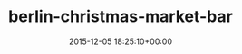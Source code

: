 ---
title:		"berlin-christmas-market-bar"
type:		"photos"
mediatype:		"upload"
description:		"TBC"
date:		"2015-12-05 18:25:10+00:00"
album:		"city"
filename:		"berlin-christmas-market-bar.md"
series:		""
cl_public_id:		"city/berlin-christmas-market-bar"
cl_version:		1497000190
format:		"tiff"
bytes:		6802560
width:		2560
height:		1440
colours:
- "#D3DBEA"
- "#08090E"
- "#19100D"
- "#131211"
- "#142514"
- "#1D180F"
- "#080E10"
- "#EADDD7"
- "#D8E5EC"
- "#181619"
- "#000103"
- "#021A21"
- "#161A18"
- "#4D5F83"
- "#737A8B"
- "#0B070A"
- "#080E0D"
- "#0B080C"
- "#14170E"
- "#7C5640"
- "#010E0C"
- "#D3967A"
- "#897875"
- "#8396BF"
- "#0E0603"
- "#48677A"
- "#FFE108"
exposure_mode:		"Auto"
program:		"Aperture-priority AE"
aperture:		"2.8"
focal_length:		"24.0 mm"
iso:		"1600"
shutter_speed:		"1/80"
metering:		"Multi-segment"
flash:		"Off, Did not fire"
white_balance:		"Custom"
colour_temp:		"2900"
has_crop:		"true"
orientation:		"Horizontal (normal)"
camera_model:		"NIKON D800"
lens_info:		"24-70mm f/2.8"
artist:		"No artist info"
x_resolution:		"300"
y_resolution:		"300"
---